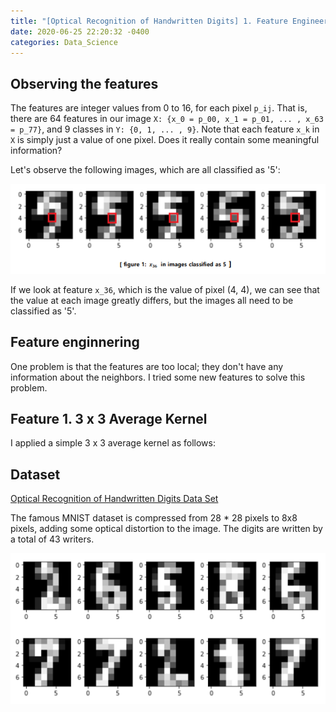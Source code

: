 ```yaml
---
title: "[Optical Recognition of Handwritten Digits] 1. Feature Engineering"
date: 2020-06-25 22:20:32 -0400
categories: Data_Science
---
```

## Observing the features
The features are integer values from 0 to 16, for each pixel `p_ij`. That is, there are 64 features in our image `X: {x_0 = p_00, x_1 = p_01, ... , x_63 = p_77}`, and 9 classes in `Y: {0, 1, ... , 9}`.
Note that each feature `x_k` in `X` is simply just a value of one pixel. Does it really contain some meaningful information?

Let's observe the following images, which are all classified as '5':

![figure 1](/assets/images/optical_recognition_1_0.png)

If we look at feature `x_36`, which is the value of pixel (4, 4), we can see that the value at each image greatly differs, but the images all need to be classified as '5'.

## Feature enginnering
One problem is that the features are too local; they don't have any information about the neighbors. I tried some new features to solve this problem.

## Feature 1. 3 x 3 Average Kernel
I applied a simple 3 x 3 average kernel as follows:


## Dataset
[Optical Recognition of Handwritten Digits Data Set](https://archive.ics.uci.edu/ml/datasets/Optical+Recognition+of+Handwritten+Digits)

The famous MNIST dataset is compressed from 28 * 28 pixels to 8x8 pixels, adding some optical distortion to the image. The digits are written by a total of 43 writers.

![Snipshot of our dataset](/assets/images/optical_recognition_0.png)
